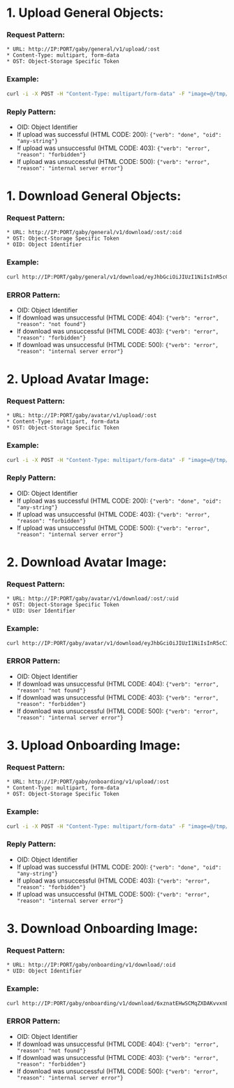 # 1. Upload General Objects:
### Request Pattern:
    * URL: http://IP:PORT/gaby/general/v1/upload/:ost
    * Content-Type: multipart, form-data
    * OST: Object-Storage Specific Token 
  
### Example:
```sh
curl -i -X POST -H "Content-Type: multipart/form-data" -F "image=@/tmp/general.jpg" http://IP:PORT/gaby/general/v1/upload/eyJhbGciOiJIUzI1NiIsInR5cCI6IkpXVCJ9.eyJ0eXBlIjoib3N0IiwidWlkIjowLCJhaWQiOjB9.2MZ7T72UyZRhozn5K6HEH7JPLmubRA_80ZNKK4-_pfk
```
### Reply Pattern:
+ OID: Object Identifier
+ If upload was successful (HTML CODE: 200): `{"verb": "done", "oid": "any-string"}`
+ If upload was unsuccessful (HTML CODE: 403): `{"verb": "error", "reason": "forbidden"}`
+ If upload was unsuccessful (HTML CODE: 500): `{"verb": "error", "reason": "internal server error"}`

# 1. Download General Objects:
### Request Pattern:
    * URL: http://IP:PORT/gaby/general/v1/download/:ost/:oid
    * OST: Object-Storage Specific Token 
    * OID: Object Identifier

### Example:
```sh
curl http://IP:PORT/gaby/general/v1/download/eyJhbGciOiJIUzI1NiIsInR5cCI6IkpXVCJ9.eyJ0eXBlIjoib3N0IiwidWlkIjowLCJhaWQiOjB9.2MZ7T72UyZRhozn5K6HEH7JPLmubRA_80ZNKK4-_pfk/6xznatEHwSCMqZXDAKvvxnEUGsDXfYYdHTgnhfvU
```
### ERROR Pattern:
+ OID: Object Identifier
+ If download was unsuccessful (HTML CODE: 404): `{"verb": "error", "reason": "not found"}`
+ If download was unsuccessful (HTML CODE: 403): `{"verb": "error", "reason": "forbidden"}`
+ If download was unsuccessful (HTML CODE: 500): `{"verb": "error", "reason": "internal server error"}`

# 2. Upload Avatar Image:
### Request Pattern:
    * URL: http://IP:PORT/gaby/avatar/v1/upload/:ost
    * Content-Type: multipart, form-data
    * OST: Object-Storage Specific Token 
  
### Example:
```sh
curl -i -X POST -H "Content-Type: multipart/form-data" -F "image=@/tmp/general.jpg" http://IP:PORT/gaby/avatar/v1/upload/eyJhbGciOiJIUzI1NiIsInR5cCI6IkpXVCJ9.eyJ0eXBlIjoib3N0IiwidWlkIjowLCJhaWQiOjB9.2MZ7T72UyZRhozn5K6HEH7JPLmubRA_80ZNKK4-_pfk
```
### Reply Pattern:
+ OID: Object Identifier
+ If upload was successful (HTML CODE: 200): `{"verb": "done", "oid": "any-string"}`
+ If upload was unsuccessful (HTML CODE: 403): `{"verb": "error", "reason": "forbidden"}`
+ If upload was unsuccessful (HTML CODE: 500): `{"verb": "error", "reason": "internal server error"}`

# 2. Download Avatar Image:
### Request Pattern:
    * URL: http://IP:PORT/gaby/avatar/v1/download/:ost/:uid
    * OST: Object-Storage Specific Token 
    * UID: User Identifier

### Example:
```sh
curl http://IP:PORT/gaby/avatar/v1/download/eyJhbGciOiJIUzI1NiIsInR5cCI6IkpXVCJ9.eyJ0eXBlIjoib3N0IiwidWlkIjowLCJhaWQiOjB9.2MZ7T72UyZRhozn5K6HEH7JPLmubRA_80ZNKK4-_pfk/123456789
```
### ERROR Pattern:
+ OID: Object Identifier
+ If download was unsuccessful (HTML CODE: 404): `{"verb": "error", "reason": "not found"}`
+ If download was unsuccessful (HTML CODE: 403): `{"verb": "error", "reason": "forbidden"}`
+ If download was unsuccessful (HTML CODE: 500): `{"verb": "error", "reason": "internal server error"}`

# 3. Upload Onboarding Image:
### Request Pattern:
    * URL: http://IP:PORT/gaby/onboarding/v1/upload/:ost
    * Content-Type: multipart, form-data
    * OST: Object-Storage Specific Token 
  
### Example:
```sh
curl -i -X POST -H "Content-Type: multipart/form-data" -F "image=@/tmp/general.jpg" http://IP:PORT/gaby/onboarding/v1/upload/eyJhbGciOiJIUzI1NiIsInR5cCI6IkpXVCJ9.eyJ0eXBlIjoib3N0IiwidWlkIjowLCJhaWQiOjB9.2MZ7T72UyZRhozn5K6HEH7JPLmubRA_80ZNKK4-_pfk
```
### Reply Pattern:
+ OID: Object Identifier
+ If upload was successful (HTML CODE: 200): `{"verb": "done", "oid": "any-string"}`
+ If upload was unsuccessful (HTML CODE: 403): `{"verb": "error", "reason": "forbidden"}`
+ If upload was unsuccessful (HTML CODE: 500): `{"verb": "error", "reason": "internal server error"}`

# 3. Download Onboarding Image:
### Request Pattern:
    * URL: http://IP:PORT/gaby/onboarding/v1/download/:oid
    * UID: Object Identifier

### Example:
```sh
curl http://IP:PORT/gaby/onboarding/v1/download/6xznatEHwSCMqZXDAKvvxnEUGsDXfYYdHTgnhfvU
```
### ERROR Pattern:
+ OID: Object Identifier
+ If download was unsuccessful (HTML CODE: 404): `{"verb": "error", "reason": "not found"}`
+ If download was unsuccessful (HTML CODE: 403): `{"verb": "error", "reason": "forbidden"}`
+ If download was unsuccessful (HTML CODE: 500): `{"verb": "error", "reason": "internal server error"}`
